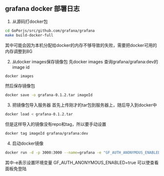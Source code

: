 ## grafana docker 部署日志

1. 从源码打docker包

```bash
cd GoPorjs/src/github.com/grafana/grafana
make build-docker-full
```
其中可能会因为本机分配给docker的内存不够导致的失败，需要把docker可用的内存调整到8G

2. 从docker images保存镜像包
先docker images 查询grafana/grafana:dev的image id
```bash
docker images
```
然后保存镜像包
```bash
docker save -o grafana-0.1.2.tar imageId
```

3. 把镜像包导入服务器
首先上传刚才的tar包到服务器上，随后导入到docker中
```bash
docker load < grafana-0.1.2.tar
```
但是这样导入的镜像没有repo和tag，所以要手动设置
```bash
docker tag imageId grafana/grafana:dev
```

4. 启动docker镜像
```bash
docker run -d -p 3000:3000 --name=grafana -e "GF_AUTH_ANONYMOUS_ENABLED=true" grafana/grafana:dev
```
其中-e表示设置环境变量 GF_AUTH_ANONYMOUS_ENABLED=true 可以使查看面板免登陆